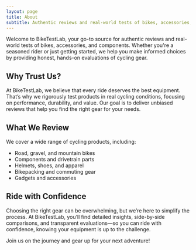 ```yaml
---
layout: page
title: About
subtitle: Authentic reviews and real-world tests of bikes, accessories, and components
---
```

Welcome to BikeTestLab, your go-to source for authentic reviews and real-world tests of bikes, accessories, and components. Whether you're a seasoned rider or just getting started, we help you make informed choices by providing honest, hands-on evaluations of cycling gear.

## Why Trust Us?
At BikeTestLab, we believe that every ride deserves the best equipment. That’s why we rigorously test products in real cycling conditions, focusing on performance, durability, and value. Our goal is to deliver unbiased reviews that help you find the right gear for your needs.

## What We Review
We cover a wide range of cycling products, including:
- Road, gravel, and mountain bikes
- Components and drivetrain parts
- Helmets, shoes, and apparel
- Bikepacking and commuting gear
- Gadgets and accessories

## Ride with Confidence
Choosing the right gear can be overwhelming, but we’re here to simplify the process. At BikeTestLab, you’ll find detailed insights, side-by-side comparisons, and transparent evaluations—so you can ride with confidence, knowing your equipment is up to the challenge.

Join us on the journey and gear up for your next adventure!
